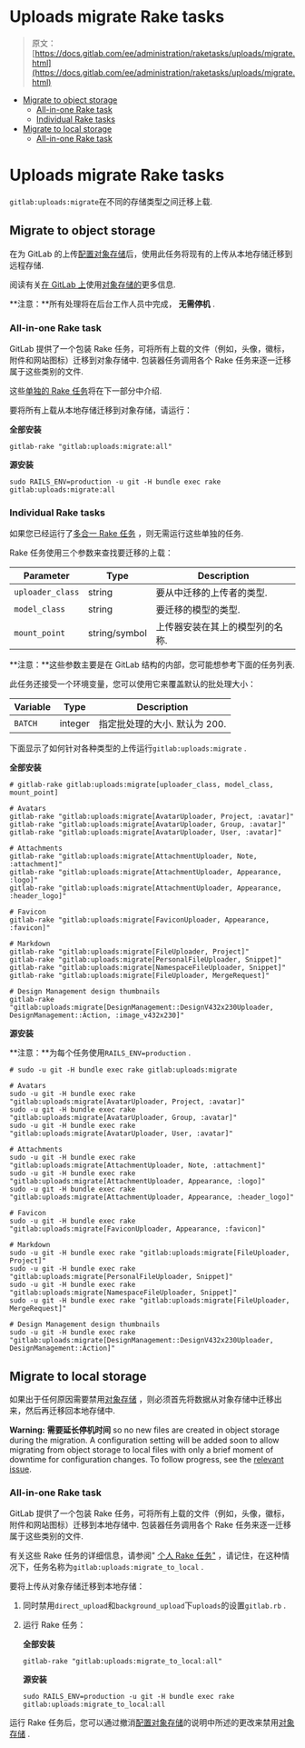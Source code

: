 # Uploads migrate Rake tasks

> 原文：[https://docs.gitlab.com/ee/administration/raketasks/uploads/migrate.html](https://docs.gitlab.com/ee/administration/raketasks/uploads/migrate.html)

*   [Migrate to object storage](#migrate-to-object-storage)
    *   [All-in-one Rake task](#all-in-one-rake-task)
    *   [Individual Rake tasks](#individual-rake-tasks)
*   [Migrate to local storage](#migrate-to-local-storage)
    *   [All-in-one Rake task](#all-in-one-rake-task-1)

# Uploads migrate Rake tasks[](#uploads-migrate-rake-tasks-core-only "Permalink")

`gitlab:uploads:migrate`在不同的存储类型之间迁移上载.

## Migrate to object storage[](#migrate-to-object-storage "Permalink")

在为 GitLab 的上传[配置对象存储](../../uploads.html#using-object-storage-core-only)后，使用此任务将现有的上传从本地存储迁移到远程存储.

阅读有关[在 GitLab 上](../../object_storage.html)使用[对象存储的](../../object_storage.html)更多信息.

**注意：**所有处理将在后台工作人员中完成， **无需停机** .

### All-in-one Rake task[](#all-in-one-rake-task "Permalink")

GitLab 提供了一个包装 Rake 任务，可将所有上载的文件（例如，头像，徽标，附件和网站图标）迁移到对象存储中. 包装器任务调用各个 Rake 任务来逐一迁移属于这些类别的文件.

这些[单独的 Rake 任务](#individual-rake-tasks)将在下一部分中介绍.

要将所有上载从本地存储迁移到对象存储，请运行：

**全部安装**

```
gitlab-rake "gitlab:uploads:migrate:all" 
```

**源安装**

```
sudo RAILS_ENV=production -u git -H bundle exec rake gitlab:uploads:migrate:all 
```

### Individual Rake tasks[](#individual-rake-tasks "Permalink")

如果您已经运行了[多合一 Rake 任务](#all-in-one-rake-task) ，则无需运行这些单独的任务.

Rake 任务使用三个参数来查找要迁移的上载：

| Parameter | Type | Description |
| --- | --- | --- |
| `uploader_class` | string | 要从中迁移的上传者的类型. |
| `model_class` | string | 要迁移的模型的类型. |
| `mount_point` | string/symbol | 上传器安装在其上的模型列的名称. |

**注意：**这些参数主要是在 GitLab 结构的内部，您可能想参考下面的任务列表.

此任务还接受一个环境变量，您可以使用它来覆盖默认的批处理大小：

| Variable | Type | Description |
| --- | --- | --- |
| `BATCH` | integer | 指定批处理的大小. 默认为 200. |

下面显示了如何针对各种类型的上传运行`gitlab:uploads:migrate` .

**全部安装**

```
# gitlab-rake gitlab:uploads:migrate[uploader_class, model_class, mount_point]

# Avatars
gitlab-rake "gitlab:uploads:migrate[AvatarUploader, Project, :avatar]"
gitlab-rake "gitlab:uploads:migrate[AvatarUploader, Group, :avatar]"
gitlab-rake "gitlab:uploads:migrate[AvatarUploader, User, :avatar]"

# Attachments
gitlab-rake "gitlab:uploads:migrate[AttachmentUploader, Note, :attachment]"
gitlab-rake "gitlab:uploads:migrate[AttachmentUploader, Appearance, :logo]"
gitlab-rake "gitlab:uploads:migrate[AttachmentUploader, Appearance, :header_logo]"

# Favicon
gitlab-rake "gitlab:uploads:migrate[FaviconUploader, Appearance, :favicon]"

# Markdown
gitlab-rake "gitlab:uploads:migrate[FileUploader, Project]"
gitlab-rake "gitlab:uploads:migrate[PersonalFileUploader, Snippet]"
gitlab-rake "gitlab:uploads:migrate[NamespaceFileUploader, Snippet]"
gitlab-rake "gitlab:uploads:migrate[FileUploader, MergeRequest]"

# Design Management design thumbnails
gitlab-rake "gitlab:uploads:migrate[DesignManagement::DesignV432x230Uploader, DesignManagement::Action, :image_v432x230]" 
```

**源安装**

**注意：**为每个任务使用`RAILS_ENV=production` .

```
# sudo -u git -H bundle exec rake gitlab:uploads:migrate

# Avatars
sudo -u git -H bundle exec rake "gitlab:uploads:migrate[AvatarUploader, Project, :avatar]"
sudo -u git -H bundle exec rake "gitlab:uploads:migrate[AvatarUploader, Group, :avatar]"
sudo -u git -H bundle exec rake "gitlab:uploads:migrate[AvatarUploader, User, :avatar]"

# Attachments
sudo -u git -H bundle exec rake "gitlab:uploads:migrate[AttachmentUploader, Note, :attachment]"
sudo -u git -H bundle exec rake "gitlab:uploads:migrate[AttachmentUploader, Appearance, :logo]"
sudo -u git -H bundle exec rake "gitlab:uploads:migrate[AttachmentUploader, Appearance, :header_logo]"

# Favicon
sudo -u git -H bundle exec rake "gitlab:uploads:migrate[FaviconUploader, Appearance, :favicon]"

# Markdown
sudo -u git -H bundle exec rake "gitlab:uploads:migrate[FileUploader, Project]"
sudo -u git -H bundle exec rake "gitlab:uploads:migrate[PersonalFileUploader, Snippet]"
sudo -u git -H bundle exec rake "gitlab:uploads:migrate[NamespaceFileUploader, Snippet]"
sudo -u git -H bundle exec rake "gitlab:uploads:migrate[FileUploader, MergeRequest]"

# Design Management design thumbnails
sudo -u git -H bundle exec rake "gitlab:uploads:migrate[DesignManagement::DesignV432x230Uploader, DesignManagement::Action]" 
```

## Migrate to local storage[](#migrate-to-local-storage "Permalink")

如果出于任何原因需要禁用[对象存储](../../object_storage.html) ，则必须首先将数据从对象存储中迁移出来，然后再迁移回本地存储中.

**Warning:** **需要延长停机时间** so no new files are created in object storage during the migration. A configuration setting will be added soon to allow migrating from object storage to local files with only a brief moment of downtime for configuration changes. To follow progress, see the [relevant issue](https://gitlab.com/gitlab-org/gitlab/-/issues/30979).

### All-in-one Rake task[](#all-in-one-rake-task-1 "Permalink")

GitLab 提供了一个包装 Rake 任务，可将所有上载的文件（例如，头像，徽标，附件和网站图标）迁移到本地存储中. 包装器任务调用各个 Rake 任务来逐一迁移属于这些类别的文件.

有关这些 Rake 任务的详细信息，请参阅" [个人 Rake 任务"](#individual-rake-tasks) ，请记住，在这种情况下，任务名称为`gitlab:uploads:migrate_to_local` .

要将上传从对象存储迁移到本地存储：

1.  同时禁用`direct_upload`和`background_upload`下`uploads`的设置`gitlab.rb` .
2.  运行 Rake 任务：

    **全部安装**

    ```
    gitlab-rake "gitlab:uploads:migrate_to_local:all" 
    ```

    **源安装**

    ```
    sudo RAILS_ENV=production -u git -H bundle exec rake gitlab:uploads:migrate_to_local:all 
    ```

运行 Rake 任务后，您可以通过撤消[配置对象存储](../../uploads.html#using-object-storage-core-only)的说明中所述的更改来禁用[对象存储](../../uploads.html#using-object-storage-core-only) .